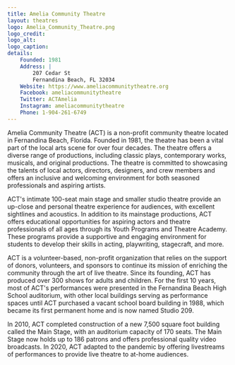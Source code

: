 ```yaml
---
title: Amelia Community Theatre
layout: theatres
logo: Amelia_Community_Theatre.png
logo_credit:
logo_alt:
logo_caption:
details:
    Founded: 1981
    Address: |
        207 Cedar St
        Fernandina Beach, FL 32034
    Website: https://www.ameliacommunitytheatre.org
    Facebook: ameliacommunitytheatre
    Twitter: ACTAmelia
    Instagram: ameliacommunitytheatre
    Phone: 1-904-261-6749
---
```

Amelia Community Theatre (ACT) is a non-profit community theatre located in Fernandina Beach, Florida. Founded in 1981, the theatre has been a vital part of the local arts scene for over four decades. The theatre offers a diverse range of productions, including classic plays, contemporary works, musicals, and original productions. The theatre is committed to showcasing the talents of local actors, directors, designers, and crew members and offers an inclusive and welcoming environment for both seasoned professionals and aspiring artists.

ACT's intimate 100-seat main stage and smaller studio theatre provide an up-close and personal theatre experience for audiences, with excellent sightlines and acoustics. In addition to its mainstage productions, ACT offers educational opportunities for aspiring actors and theatre professionals of all ages through its Youth Programs and Theatre Academy. These programs provide a supportive and engaging environment for students to develop their skills in acting, playwriting, stagecraft, and more.

ACT is a volunteer-based, non-profit organization that relies on the support of donors, volunteers, and sponsors to continue its mission of enriching the community through the art of live theatre. Since its founding, ACT has produced over 300 shows for adults and children. For the first 10 years, most of ACT's performances were presented in the Fernandina Beach High School auditorium, with other local buildings serving as performance spaces until ACT purchased a vacant school board building in 1988, which became its first permanent home and is now named Studio 209.

In 2010, ACT completed construction of a new 7,500 square foot building called the Main Stage, with an auditorium capacity of 170 seats. The Main Stage now holds up to 186 patrons and offers professional quality video broadcasts. In 2020, ACT adapted to the pandemic by offering livestreams of performances to provide live theatre to at-home audiences.
